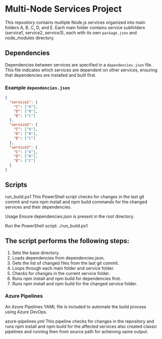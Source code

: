 # Multi-Node Services Project

This repository contains multiple Node.js services organized into main folders A, B, C, D, and E. Each main folder contains service subfolders (service1, service2, service3), each with its own `package.json` and node_modules directory.

## Dependencies

Dependencies between services are specified in a `dependencies.json` file. This file indicates which services are dependent on other services, ensuring that dependencies are installed and built first.

### Example `dependencies.json`

```json
{
  "service1": {
    "C": ["A"],
    "D": ["B"],
    "E": ["C"]
  },
  "service2": {
    "C": ["A"],
    "D": ["B"],
    "E": ["C"]
  },
  "service3": {
    "C": ["A"],
    "D": ["B"],
    "E": ["C"]
  }
}
```

## Scripts

run_build.ps1
This PowerShell script checks for changes in the last git commit and runs npm install and npm build commands for the changed services and their dependencies.

Usage
Ensure dependencies.json is present in the root directory.

Run the PowerShell script: ./run_build.ps1

## The script performs the following steps:

1) Sets the base directory.
2) Loads dependencies from dependencies.json.
3) Gets the list of changed files from the last git commit.
4) Loops through each main folder and service folder.
5) Checks for changes in the current service folder.
6) Runs npm install and npm build for dependencies first.
7) Runs npm install and npm build for the changed service folder.


### Azure Pipelines
An Azure Pipelines YAML file is included to automate the build process using Azure DevOps.

azure-pipelines.yml
This pipeline checks for changes in the repository and runs npm install and npm build for the affected services also created classic pipelines and running then from source path for acheiving same output.